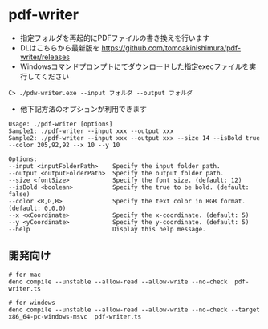 # pdf-writer

- 指定フォルダを再起的にPDFファイルの書き換えを行います
- DLはこちらから最新版を https://github.com/tomoakinishimura/pdf-writer/releases
- Windowsコマンドプロンプトにてダウンロードした指定execファイルを実行してください
```shell
C> ./pdw-writer.exe --input フォルダ --output フォルダ
```
- 他下記方法のオプションが利用できます

```shell
Usage: ./pdf-writer [options]
Sample1: ./pdf-writer --input xxx --output xxx
Sample2: ./pdf-writer --input xxx --output xxx --size 14 --isBold true --color 205,92,92 --x 10 --y 10

Options:
--input <inputFolderPath>    Specify the input folder path.
--output <outputFolderPath>  Specify the output folder path.
--size <fontSize>            Specify the font size. (default: 12)
--isBold <boolean>           Specify the true to be bold. (default: false)
--color <R,G,B>              Specify the text color in RGB format. (default: 0,0,0)
--x <xCoordinate>            Specify the x-coordinate. (default: 5)
--y <yCoordinate>            Specify the y-coordinate. (default: 5)
--help                       Display this help message.
```

## 開発向け

```shell
# for mac
deno compile --unstable --allow-read --allow-write --no-check  pdf-writer.ts

# for windows
deno compile --unstable --allow-read --allow-write --no-check --target x86_64-pc-windows-msvc  pdf-writer.ts
```